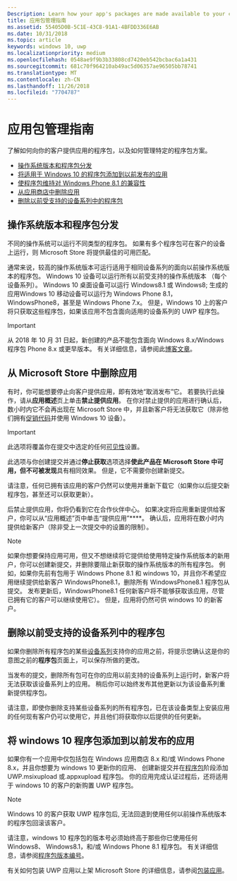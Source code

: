 ```yaml
---
Description: Learn how your app's packages are made available to your customers, and how to manage specific package scenarios.
title: 应用包管理指南
ms.assetid: 55405D0B-5C1E-43C8-91A1-4BFDD336E6AB
ms.date: 10/31/2018
ms.topic: article
keywords: windows 10, uwp
ms.localizationpriority: medium
ms.openlocfilehash: 0548ae9f9b3b33808cd7420eb542bcbac6a1a431
ms.sourcegitcommit: 681c70f964210ab49ac5d06357ae96505bb78741
ms.translationtype: MT
ms.contentlocale: zh-CN
ms.lasthandoff: 11/26/2018
ms.locfileid: "7704787"
---
```

# <a name="guidance-for-app-package-management"></a>应用包管理指南

了解如何向你的客户提供应用的程序包，以及如何管理特定的程序包方案。

-   [操作系统版本和程序包分发](#os-versions-and-package-distribution)
-   [将适用于 Windows 10 的程序包添加到以前发布的应用](#adding-packages-for-windows-10-to-a-previously-published-app)
-   [使程序包维持对 Windows Phone 8.1 的兼容性](#maintaining-package-compatibility-for-windows-phone-81)
-   [从应用商店中删除应用](#removing-an-app-from-the-store)
-   [删除以前受支持的设备系列中的程序包](#removing-packages-for-a-previously-supported-device-family)


## <a name="os-versions-and-package-distribution"></a>操作系统版本和程序包分发

不同的操作系统可以运行不同类型的程序包。 如果有多个程序包可在客户的设备上运行，则 Microsoft Store 将提供最佳的可用匹配。

通常来说，较高的操作系统版本可运行适用于相同设备系列的面向以前操作系统版本的程序包。 Windows 10 设备可以运行所有以前受支持的操作系统版本 （每个设备系列）。 Windows 10 桌面设备可以运行 Windows8.1 或 Windows8; 生成的应用Windows 10 移动设备可以运行为 Windows Phone 8.1，WindowsPhone8，甚至是 Windows Phone 7.x。 但是，Windows 10 上的客户将只获取这些程序包，如果该应用不包含面向适用的设备系列的 UWP 程序包。

> [!IMPORTANT]
> 从 2018 年 10 月 31 日起，新创建的产品不能包含面向 Windows 8.x/Windows 程序包 Phone 8.x 或更早版本。 有关详细信息，请参阅此[博客文章](https://blogs.windows.com/buildingapps/2018/08/20/important-dates-regarding-apps-with-windows-phone-8-x-and-earlier-and-windows-8-8-1-packages-submitted-to-microsoft-store/)。


## <a name="removing-an-app-from-the-store"></a>从 Microsoft Store 中删除应用

有时，你可能想要停止向客户提供应用，即有效地“取消发布”它。 若要执行此操作，请从**应用概述**页上单击**禁止提供应用**。 在你对禁止提供的应用进行确认后，数小时内它不会再出现在 Microsoft Store 中，并且新客户将无法获取它（除非他们拥有[促销代码](generate-promotional-codes.md)并使用 Windows 10 设备）。

> [!IMPORTANT]
> 此选项将覆盖你在提交中选定的任何[可见性](choose-visibility-options.md#discoverability)设置。 

此选项与你创建提交并通过**停止获取**选项选择**使此产品在 Microsoft Store 中可用，但不可被发现**具有相同效果。 但是，它不需要你创建新提交。

请注意，任何已拥有该应用的客户仍然可以使用并重新下载它（如果你以后提交新程序包，甚至还可以获取更新）。

后禁止提供应用，你将仍看到它在合作伙伴中心。 如果决定将应用重新提供给客户，你可以从“应用概述”页中单击“提供应用”****。 确认后，应用将在数小时内提供给新客户（除非受上一次提交中的设置的限制）。

> [!NOTE]
> 如果你想要保持应用可用，但又不想继续将它提供给使用特定操作系统版本的新用户，你可以创建新提交，并删除要阻止新获取的操作系统版本的所有程序包。 例如，如果你先前有包用于 Windows Phone 8.1 和 windows 10，并且你不希望应用继续提供给新客户 WindowsPhone8.1，删除所有 WindowsPhone8.1 程序包从提交。 发布更新后，WindowsPhone8.1 任何新客户将不能够获取该应用，尽管已拥有它的客户可以继续使用它）。 但是，应用将仍然可供 windows 10 的新客户。


## <a name="removing-packages-for-a-previously-supported-device-family"></a>删除以前受支持的设备系列中的程序包

如果你删除所有程序包的某些[设备系列](https://docs.microsoft.com/uwp/extension-sdks/device-families-overview)支持你的应用之前，将提示您确认这是你的意图之前的**程序包**页面上，可以保存所做的更改。

当发布的提交，删除所有包可在你的应用以前支持的设备系列上运行时，新客户将无法获取该设备系列上的应用。 稍后你可以始终发布其他更新以为该设备系列重新提供程序包。

请注意，即使你删除支持某些设备系列的所有程序包，已在该设备类型上安装应用的任何现有客户仍可以使用它，并且他们将获取你以后提供的任何更新。


<a name="adding-packages-for-windows-10-to-a-previously-published-app"></a>

## <a name="adding-packages-for-windows10-to-a-previously-published-app"></a>将 windows 10 程序包添加到以前发布的应用

如果你有一个应用中仅包括包在 Windows 应用商店 8.x 和/或 Windows Phone 8.x，并且你想要为 windows 10 更新你的应用、 创建新提交并在[程序包](upload-app-packages.md)阶段添加 UWP.msixupload 或.appxupload 程序包。 你的应用完成认证过程后，还将适用于 windows 10 的客户的新购置 UWP 程序包。

> [!NOTE]
> Windows 10 的客户获取 UWP 程序包后, 无法回退到使用任何以前操作系统版本的程序包回滚该客户。 

请注意，windows 10 程序包的版本号必须始终高于那些你已使用任何 Windows8、 Windows8.1，和/或 Windows Phone 8.1 程序包。 有关详细信息，请参阅[程序包版本编号](package-version-numbering.md)。

有关如何包装 UWP 应用以上架 Microsoft Store 的详细信息，请参阅[包装应用](../packaging/index.md)。
